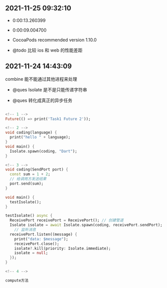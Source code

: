 ## 2021-11-25 09:32:10

- 0:00:13.260399
- 0:00:09.004700

- CocoaPods recommended version 1.10.0

- @todo 比较 ios 和 web 的性能差距

## 2021-11-24 14:43:09

combine 能不能通过其他进程来处理

- @ques Isolate 是不是只能传递字符串

- @ques 转化成真正的异步任务

```dart

<!-- 1 -->
Future(() => print('Task1 Future 2'));

<!-- 2 -->
void coding(language) {
  print("hello " + language);
}
void main() {
  Isolate.spawn(coding, "Dart");
}

<!-- 3 -->
void coding(SendPort port) {
  const sum = 1 + 2;
  // 给调用方发送结果
  port.send(sum);
}

void main() {
  testIsolate();
}

testIsolate() async {
  ReceivePort receivePort = ReceivePort(); // 创建管道
  Isolate isolate = await Isolate.spawn(coding, receivePort.sendPort); // 创建 Isolate，并传递发送管道作为参数
    // 监听消息
  receivePort.listen((message) {
    print("data: $message");
    receivePort.close();
    isolate?.kill(priority: Isolate.immediate);
    isolate = null;
  });
}

<!-- 4 -->

compute方法
```
